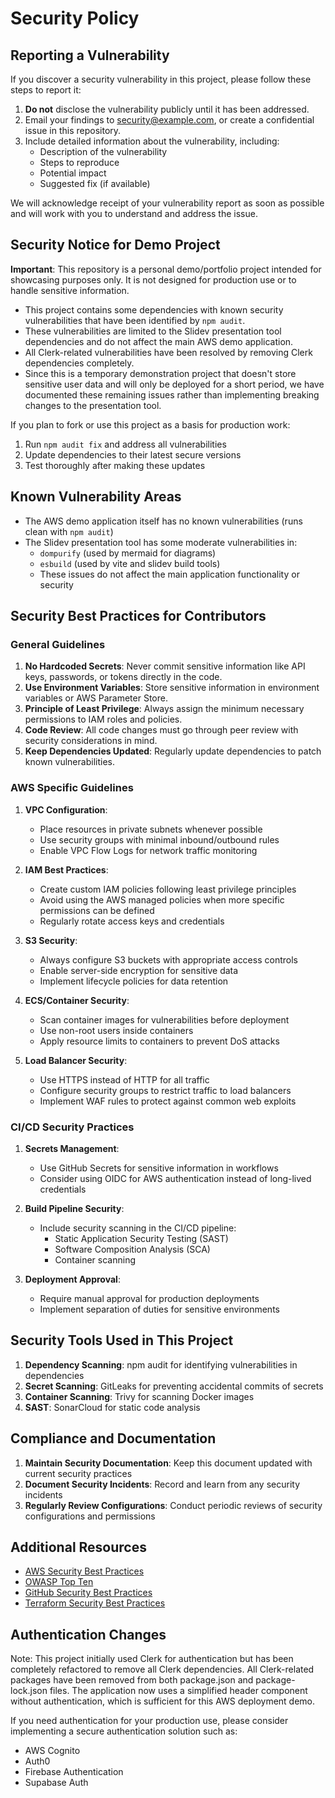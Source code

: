 # Security Policy

## Reporting a Vulnerability

If you discover a security vulnerability in this project, please follow these steps to report it:

1. **Do not** disclose the vulnerability publicly until it has been addressed.
2. Email your findings to security@example.com, or create a confidential issue in this repository.
3. Include detailed information about the vulnerability, including:
   - Description of the vulnerability
   - Steps to reproduce
   - Potential impact
   - Suggested fix (if available)

We will acknowledge receipt of your vulnerability report as soon as possible and will work with you to understand and address the issue.

## Security Notice for Demo Project

**Important**: This repository is a personal demo/portfolio project intended for showcasing purposes only. It is not designed for production use or to handle sensitive information.

- This project contains some dependencies with known security vulnerabilities that have been identified by `npm audit`.
- These vulnerabilities are limited to the Slidev presentation tool dependencies and do not affect the main AWS demo application.
- All Clerk-related vulnerabilities have been resolved by removing Clerk dependencies completely.
- Since this is a temporary demonstration project that doesn't store sensitive user data and will only be deployed for a short period, we have documented these remaining issues rather than implementing breaking changes to the presentation tool.

If you plan to fork or use this project as a basis for production work:
1. Run `npm audit fix` and address all vulnerabilities
2. Update dependencies to their latest secure versions
3. Test thoroughly after making these updates

## Known Vulnerability Areas

- The AWS demo application itself has no known vulnerabilities (runs clean with `npm audit`)
- The Slidev presentation tool has some moderate vulnerabilities in:
  - `dompurify` (used by mermaid for diagrams)
  - `esbuild` (used by vite and slidev build tools)
  - These issues do not affect the main application functionality or security

## Security Best Practices for Contributors

### General Guidelines

1. **No Hardcoded Secrets**: Never commit sensitive information like API keys, passwords, or tokens directly in the code.
2. **Use Environment Variables**: Store sensitive information in environment variables or AWS Parameter Store.
3. **Principle of Least Privilege**: Always assign the minimum necessary permissions to IAM roles and policies.
4. **Code Review**: All code changes must go through peer review with security considerations in mind.
5. **Keep Dependencies Updated**: Regularly update dependencies to patch known vulnerabilities.

### AWS Specific Guidelines

1. **VPC Configuration**:
   - Place resources in private subnets whenever possible
   - Use security groups with minimal inbound/outbound rules
   - Enable VPC Flow Logs for network traffic monitoring

2. **IAM Best Practices**:
   - Create custom IAM policies following least privilege principles
   - Avoid using the AWS managed policies when more specific permissions can be defined
   - Regularly rotate access keys and credentials

3. **S3 Security**:
   - Always configure S3 buckets with appropriate access controls
   - Enable server-side encryption for sensitive data
   - Implement lifecycle policies for data retention

4. **ECS/Container Security**:
   - Scan container images for vulnerabilities before deployment
   - Use non-root users inside containers
   - Apply resource limits to containers to prevent DoS attacks

5. **Load Balancer Security**:
   - Use HTTPS instead of HTTP for all traffic
   - Configure security groups to restrict traffic to load balancers
   - Implement WAF rules to protect against common web exploits

### CI/CD Security Practices

1. **Secrets Management**:
   - Use GitHub Secrets for sensitive information in workflows
   - Consider using OIDC for AWS authentication instead of long-lived credentials

2. **Build Pipeline Security**:
   - Include security scanning in the CI/CD pipeline:
     - Static Application Security Testing (SAST)
     - Software Composition Analysis (SCA)
     - Container scanning

3. **Deployment Approval**:
   - Require manual approval for production deployments
   - Implement separation of duties for sensitive environments

## Security Tools Used in This Project

1. **Dependency Scanning**: npm audit for identifying vulnerabilities in dependencies
2. **Secret Scanning**: GitLeaks for preventing accidental commits of secrets
3. **Container Scanning**: Trivy for scanning Docker images
4. **SAST**: SonarCloud for static code analysis

## Compliance and Documentation

1. **Maintain Security Documentation**: Keep this document updated with current security practices
2. **Document Security Incidents**: Record and learn from any security incidents
3. **Regularly Review Configurations**: Conduct periodic reviews of security configurations and permissions

## Additional Resources

- [AWS Security Best Practices](https://aws.amazon.com/architecture/security-identity-compliance/)
- [OWASP Top Ten](https://owasp.org/www-project-top-ten/)
- [GitHub Security Best Practices](https://docs.github.com/en/code-security)
- [Terraform Security Best Practices](https://www.terraform.io/docs/cloud/guides/recommended-policies.html)

## Authentication Changes

Note: This project initially used Clerk for authentication but has been completely refactored to remove all Clerk dependencies. All Clerk-related packages have been removed from both package.json and package-lock.json files. The application now uses a simplified header component without authentication, which is sufficient for this AWS deployment demo.

If you need authentication for your production use, please consider implementing a secure authentication solution such as:
- AWS Cognito
- Auth0
- Firebase Authentication
- Supabase Auth
